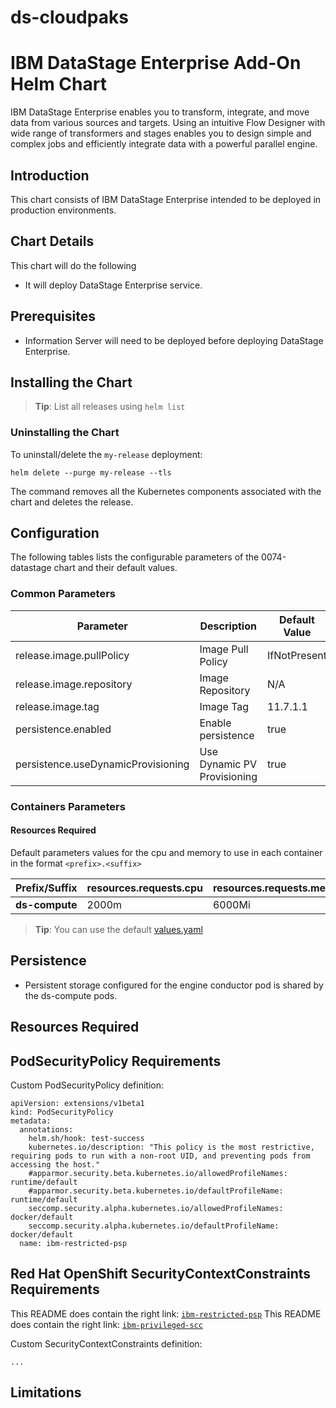 # ds-cloudpaks
# IBM  DataStage Enterprise Add-On  Helm Chart

IBM DataStage Enterprise enables you to transform, integrate, and move data from various sources and targets. Using an intuitive Flow Designer with wide range of transformers and stages enables you to design simple and complex jobs and efficiently integrate data with a powerful parallel engine.

## Introduction

This chart consists of IBM DataStage Enterprise intended to be deployed in production environments.

## Chart Details

This chart will do the following
- It will deploy DataStage Enterprise service.  

## Prerequisites
- Information Server will need to be deployed before deploying DataStage Enterprise. 

## Installing the Chart

> **Tip**: List all releases using `helm list`

### Uninstalling the Chart

To uninstall/delete the `my-release` deployment:

```
helm delete --purge my-release --tls
```

The command removes all the Kubernetes components associated with the chart and deletes the release.

## Configuration

The following tables lists the configurable parameters of the 0074-datastage chart and their default values.

### Common Parameters

| Parameter                                 | Description                       | Default Value                |
|-------------------------------------------|-----------------------------------|------------------------------|
| release.image.pullPolicy                  | Image Pull Policy                 | IfNotPresent                 |
| release.image.repository                  | Image Repository                  | N/A                          |
| release.image.tag                         | Image Tag                         | 11.7.1.1                     |
| persistence.enabled                       | Enable persistence                | true                         |
| persistence.useDynamicProvisioning        | Use Dynamic PV Provisioning       | true                         |

### Containers Parameters


#### Resources Required

Default parameters values for the cpu and memory to use in each container in the format `<prefix>.<suffix>`

|  Prefix/Suffix                |resources.requests.cpu|resources.requests.memory|
|-------------------------------|----------------------|-------------------------|
|**ds-compute**	                |2000m                 |6000Mi                   |

> **Tip**: You can use the default [values.yaml](values.yaml)

## Persistence

- Persistent storage configured for the engine conductor pod is shared by the ds-compute pods.

## Resources Required
## PodSecurityPolicy Requirements

Custom PodSecurityPolicy definition:

```
apiVersion: extensions/v1beta1
kind: PodSecurityPolicy
metadata:
  annotations:
    helm.sh/hook: test-success
    kubernetes.io/description: "This policy is the most restrictive, requiring pods to run with a non-root UID, and preventing pods from accessing the host."
    #apparmor.security.beta.kubernetes.io/allowedProfileNames: runtime/default
    #apparmor.security.beta.kubernetes.io/defaultProfileName: runtime/default
    seccomp.security.alpha.kubernetes.io/allowedProfileNames: docker/default
    seccomp.security.alpha.kubernetes.io/defaultProfileName: docker/default
  name: ibm-restricted-psp
```
## Red Hat OpenShift SecurityContextConstraints Requirements
This README does contain the right link: [`ibm-restricted-psp`](https://ibm.biz/cpkspec-psp)
This README does contain the right link: [`ibm-privileged-scc`](https://ibm.biz/cpkspec-scc)

Custom SecurityContextConstraints definition:

```
...
```

## Limitations
